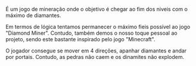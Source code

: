 É um jogo de mineração onde o objetivo é chegar ao fim dos niveis com o máximo de diamantes.

Em termos de lógica tentamos permanecer o máximo fieis possível ao jogo "Diamond Miner". Contudo,
também demos o nosso toque pessoal ao projeto, sendo este bastante inspirado pelo jogo "Minecraft".

O jogador consegue se mover em 4 direções, apanhar diamantes e andar por portais. Contudo, as pedras não caem e os dinamites não explodem.




